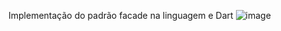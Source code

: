 Implementação do padrão facade na linguagem e Dart
![image](https://user-images.githubusercontent.com/16102792/165402385-a5379525-2bac-4873-83ae-b8f23cbcda9b.png)
